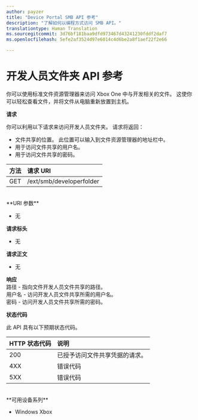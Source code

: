 ```yaml
---
author: payzer
title: "Device Portal SMB API 参考"
description: "了解如何以编程方式访问 SMB API。"
translationtype: Human Translation
ms.sourcegitcommit: 3d76bf181baa9dfd973467d43241230fddf2daf7
ms.openlocfilehash: 5efe2af3524d97e6014c4d6be2a8f1aef22f2e66

---
```


# 开发人员文件夹 API 参考   
你可以使用标准文件资源管理器来访问 Xbox One 中与开发相关的文件。 这使你可以轻松查看文件，并将文件从电脑重新放置到主机。

**请求**

你可以利用以下请求来访问开发人员文件夹。 请求将返回：    
* 文件共享的位置。 此位置可以输入到文件资源管理器的地址栏中。
* 用于访问文件共享的用户名。
* 用于访问文件共享的密码。

方法      | 请求 URI
:------     | :-----
GET | /ext/smb/developerfolder
<br />
**URI 参数**

- 无

**请求标头**

- 无

**请求正文**

- 无

**响应**   
路径 - 指向文件开发人员文件共享的路径。   
用户名 - 访问开发人员文件共享所需的用户名。   
密码 - 访问开发人员文件共享所需的密码。   

**状态代码**

此 API 具有以下预期状态代码。

HTTP 状态代码      | 说明
:------     | :-----
200 | 已授予访问文件共享凭据的请求。
4XX | 错误代码
5XX | 错误代码
<br />
**可用设备系列**

* Windows Xbox



<!--HONumber=Jul16_HO1-->


